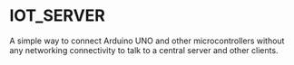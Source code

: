 # IOT_SERVER

A simple way to connect Arduino UNO and other microcontrollers without any networking connectivity to talk to a central server and other clients. 


